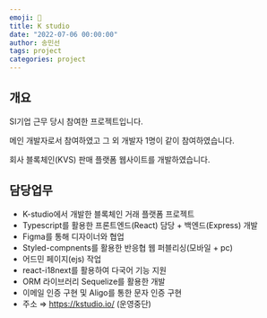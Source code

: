 ```yaml
---
emoji: 🔮
title: K studio
date: "2022-07-06 00:00:00"
author: 송민선
tags: project
categories: project
---
```


## 개요

SI기업 근무 당시 참여한 프로젝트입니다.

메인 개발자로서 참여하였고 그 외 개발자 1명이 같이 참여하였습니다.

회사 블록체인(KVS) 판매 플랫폼 웹사이트를 개발하였습니다.
<br/>

## 담당업무

- K-studio에서 개발한 블록체인 거래 플랫폼 프로젝트
- Typescript를 활용한 프론트엔드(React) 담당 + 백엔드(Express) 개발
- Figma를 통해 디자이너와 협업
- Styled-compnents를 활용한 반응협 웹 퍼블리싱(모바일 + pc)
- 어드민 페이지(ejs) 작업
- react-i18next를 활용하여 다국어 기능 지원
- ORM 라이브러리 Sequelize를 활용한 개발
- 이메일 인증 구현 및 Aligo를 통한 문자 인증 구현
- 주소 ⇒ https://kstudio.io/ (운영중단)

```toc

```
